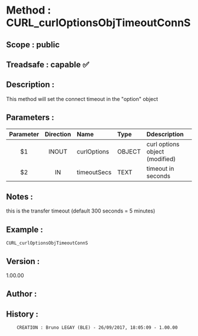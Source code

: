 ﻿# **Method :** CURL_curlOptionsObjTimeoutConnS
## **Scope :** public
## **Treadsafe :** capable ✅ 
## **Description :** 
This method will set the connect timeout in the "option" object
## **Parameters :** 
| Parameter | Direction | Name | Type | Ddescription | 
|:----:|:----:|:----|:----|:----| 
| $1 | INOUT | curlOptions | OBJECT | curl options object (modified) | 
| $2 | IN | timeoutSecs | TEXT | timeout in seconds | 

## **Notes :** 
this is the transfer timeout (default 300 seconds = 5 minutes)
## **Example :** 
```
CURL_curlOptionsObjTimeoutConnS
```
## **Version :** 
1.00.00
## **Author :** 

## **History :** 
 
        CREATION : Bruno LEGAY (BLE) - 26/09/2017, 18:05:09 - 1.00.00

